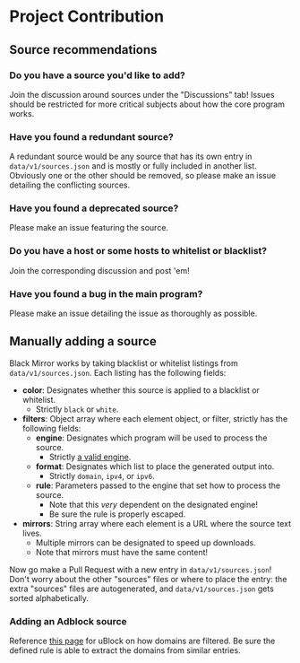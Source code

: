# Project Contribution

## Source recommendations

### Do you have a source you'd like to add?
Join the discussion around sources under the "Discussions" tab!
Issues should be restricted for more critical subjects about how the core program works.

### Have you found a redundant source?
A redundant source would be any source that has its own entry in `data/v1/sources.json` and is mostly or fully included in another list.
Obviously one or the other should be removed, so please make an issue detailing the conflicting sources.

### Have you found a deprecated source?
Please make an issue featuring the source.

### Do you have a host or some hosts to whitelist or blacklist?
Join the corresponding discussion and post 'em!

### Have you found a bug in the main program?
Please make an issue detailing the issue as thoroughly as possible.

## Manually adding a source

Black Mirror works by taking blacklist or whitelist listings from `data/v1/sources.json`.
Each listing has the following fields:

* **color**: Designates whether this source is applied to a blacklist or whitelist.
  * Strictly `black` or `white`.
* **filters**: Object array where each element object, or filter, strictly has the following fields:
  * **engine**: Designates which program will be used to process the source.
    * Strictly [a valid engine](https://github.com/T145/black-mirror/blob/master/scripts/v1/build_release.bash#L42).
  * **format**: Designates which list to place the generated output into.
    * Strictly `domain`, `ipv4`, or `ipv6`.
  * **rule**: Parameters passed to the engine that set how to process the source.
    * Note that this *very* dependent on the designated engine!
    * Be sure the rule is properly escaped.
* **mirrors**: String array where each element is a URL where the source text lives.
  * Multiple mirrors can be designated to speed up downloads.
  * Note that mirrors must have the same content!

Now go make a Pull Request with a new entry in `data/v1/sources.json`!
Don't worry about the other "sources" files or where to place the entry:
the extra "sources" files are autogenerated, and `data/v1/sources.json` gets sorted alphabetically.

### Adding an Adblock source

Reference [this page](https://github.com/gorhill/uBlock/wiki/Static-filter-syntax#static-network-filtering) for uBlock on how domains are filtered. Be sure the defined rule is able to extract the domains from similar entries.

